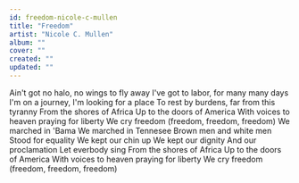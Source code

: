 ```yaml
---
id: freedom-nicole-c-mullen
title: "Freedom"
artist: "Nicole C. Mullen"
album: ""
cover: ""
created: ""
updated: ""
---
```


Ain't got no halo, no wings to fly away
I've got to labor, for many many days
I'm on a journey, I'm looking for a place
To rest by burdens, far from this tyranny
From the shores of Africa
Up to the doors of America
With voices to heaven praying for liberty
We cry freedom (freedom, freedom, freedom)
We marched in 'Bama
We marched in Tennesee
Brown men and white men
Stood for equality
We kept our chin up
We kept our dignity
And our proclamation
Let everbody sing
From the shores of Africa
Up to the doors of America
With voices to heaven praying for liberty
We cry freedom (freedom, freedom, freedom)